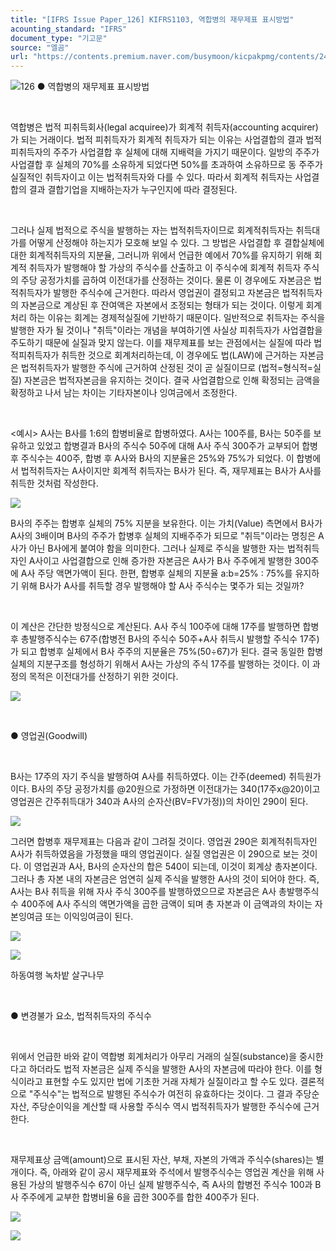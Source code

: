 ```yaml
---
title: "[IFRS Issue Paper_126] KIFRS1103, 역합병의 재무제표 표시방법"
acounting_standard: "IFRS"
document_type: "기고문"
source: "엘곰"
url: "https://contents.premium.naver.com/busymoon/kicpakpmg/contents/240529100726920qi"
---
```

![](https://n2.news.naver.com/l.gif?type=content)126 ● 역합병의 재무제표 표시방법

​

역합병은 법적 피취득회사(legal acquiree)가 회계적 취득자(accounting acquirer)가 되는 거래이다. 법적 피취득자가 회계적 취득자가 되는 이유는 사업결합의 결과 법적 피취득자의 주주가 사업결합 후 실체에 대해 지배력을 가지기 때문이다. 일방의 주주가 사업결합 후 실체의 70%를 소유하게 되었다면 50%를 초과하여 소유하므로 동 주주가 실질적인 취득자이고 이는 법적취득자와 다를 수 있다. 따라서 회계적 취득자는 사업결합의 결과 결합기업을 지배하는자가 누구인지에 따라 결정된다.

​

그러나 실제 법적으로 주식을 발행하는 자는 법적취득자이므로 회계적취득자는 취득대가를 어떻게 산정해야 하는지가 모호해 보일 수 있다. 그 방법은 사업결합 후 결합실체에 대한 회계적취득자의 지분율, 그러니까 위에서 언급한 예에서 70%를 유지하기 위해 회계적 취득자가 발행해야 할 가상의 주식수를 산출하고 이 주식수에 회계적 취득자 주식의 주당 공정가치를 곱하여 이전대가를 산정하는 것이다. 물론 이 경우에도 자본금은 법적취득자가 발행한 주식수에 근거한다. 따라서 영업권이 결정되고 자본금은 법적취득자의 자본금으로 계상된 후 잔여액은 자본에서 조정되는 형태가 되는 것이다. 이렇게 회계처리 하는 이유는 회계는 경제적실질에 기반하기 때문이다. 일반적으로 취득자는 주식을 발행한 자가 될 것이나 "취득"이라는 개념을 부여하기엔 사실상 피취득자가 사업결합을 주도하기 때문에 실질과 맞지 않는다. 이를 재무제표를 보는 관점에서는 실질에 따라 법적피취득자가 취득한 것으로 회계처리하는데, 이 경우에도 법(LAW)에 근거하는 자본금은 법적취득자가 발행한 주식에 근거하여 산정된 것이 곧 실질이므로 (법적=형식적=실질) 자본금은 법적자본금을 유지하는 것이다. 결국 사업결합으로 인해 확정되는 금액을 확정하고 나서 남는 차이는 기타자본이나 잉여금에서 조정한다.

​

<예시> A사는 B사를 1:6의 합병비율로 합병하였다. A사는 100주를, B사는 50주를 보유하고 있었고 합병결과 B사의 주식수 50주에 대해 A사 주식 300주가 교부되어 합병후 주식수는 400주, 합병 후 A사와 B사의 지분율은 25%와 75%가 되었다. 이 합병에서 법적취득자는 A사이지만 회계적 취득자는 B사가 된다. 즉, 재무제표는 B사가 A사를 취득한 것처럼 작성한다.

![](https://dthumb-phinf.pstatic.net/dthumb?src=%22https://postfiles.pstatic.net/MjAyMzA1MDlfMTM0/MDAxNjgzNjA5MzQ2OTY0.x4UK_aRTgDfMc5draHaC22rsFEiVGacpUQ-CPOE8jwUg.ierIP1fcze3hlmNy-ljkmhUTI9DHGblVwvufzKB1ciMg.PNG.busymoon/image.png?type=w773%22&service=scs&type=w800)

​B사의 주주는 합병후 실체의 75% 지분을 보유한다. 이는 가치(Value) 측면에서 B사가 A사의 3배이며 B사의 주주가 합병후 실체의 지배주주가 되므로 "취득"이라는 명칭은 A사가 아닌 B사에게 붙여야 함을 의미한다. 그러나 실제로 주식을 발행한 자는 법적취득자인 A사이고 사업결합으로 인해 증가한 자본금은 A사가 B사 주주에게 발행한 300주에 A사 주당 액면가액이 된다. 한편, 합병후 실체의 지분율 a:b=25% : 75%를 유지하기 위해 B사가 A사를 취득할 경우 발행해야 할 A사 주식수는 몇주가 되는 것일까?

​

이 계산은 간단한 방정식으로 계산된다. A사 주식 100주에 대해 17주를 발행하면 합병후 총발행주식수는 67주(합병전 B사의 주식수 50주+A사 취득시 발행할 주식수 17주)가 되고 합병후 실체에서 B사 주주의 지분율은 75%(50÷67)가 된다. 결국 동일한 합병실체의 지분구조를 형성하기 위해서 A사는 가상의 주식 17주를 발행하는 것이다. 이 과정의 목적은 이전대가를 산정하기 위한 것이다.

![](https://dthumb-phinf.pstatic.net/dthumb?src=%22https://postfiles.pstatic.net/MjAyMzA1MDlfMTQ4/MDAxNjgzNjEwMzM4Nzg3.O3aHK0Fua5GpvmlhUkfxO2pVfzE8SDQ0yN4DFKnVr_wg.HOrBKCW3Q9YOIsa_vtaRCTvx5D3LKaZ0G2vhmN2zN8gg.PNG.busymoon/image.png?type=w773%22&service=scs&type=w800)

​

● 영업권(Goodwill)

​

B사는 17주의 자기 주식을 발행하여 A사를 취득하였다. 이는 간주(deemed) 취득원가이다. B사의 주당 공정가치를 @20원으로 가정하면 이전대가는 340(17주x@20)이고 영업권은 간주취득대가 340과 A사의 순자산(BV=FV가정))의 차이인 290이 된다.

![](https://dthumb-phinf.pstatic.net/dthumb?src=%22https://postfiles.pstatic.net/MjAyMzA1MDlfMTA4/MDAxNjgzNjEwNDAwNDM1.RVWoXYmNVvXHHf_Bi1oEeL_Sa4IbygoLSW1GRF5FY5Eg.VNlYa2kiiL_sTDCU1C8wxYls32SimLpnkH0rXQxjB-sg.PNG.busymoon/image.png?type=w773%22&service=scs&type=w800)

그러면 합병후 재무제표는 다음과 같이 그려질 것이다. 영업권 290은 회계적취득자인 A사가 취득하였음을 가정했을 때의 영업권이다. 실질 영업권은 이 290으로 보는 것이다. 이 영업권과 A사, B사의 순자산의 합은 540이 되는데, 이것이 회계상 총자본이다. 그러나 총 자본 내의 자본금은 엄연히 실제 주식을 발행한 A사의 것이 되어야 한다. 즉, A사는 B사 취득을 위해 자사 주식 300주를 발행하였으므로 자본금은 A사 총발행주식수 400주에 A사 주식의 액면가액을 곱한 금액이 되며 총 자본과 이 금액과의 차이는 자본잉여금 또는 이익잉여금이 된다.

![](https://dthumb-phinf.pstatic.net/dthumb?src=%22https://postfiles.pstatic.net/MjAyMzA1MDlfMTk4/MDAxNjgzNjEwNDgxODkx.3UBibeTL7TXuxE9cCyMoanvbHul3D8Ii4Kdl_MwZVyAg.DJHOu0M98_US9xyxG8vKbu7YAI50xC1N00_xwizjX08g.PNG.busymoon/image.png?type=w773%22&service=scs&type=w800)

![](https://dthumb-phinf.pstatic.net/dthumb?src=%22https://postfiles.pstatic.net/MjAyMzA1MDlfMTMg/MDAxNjgzNjExODAxODM2.OrsRg8Tf00xSa233Fu8jBo15TxTol7TqE_TuKdaQf6Qg.4uzH499rLHfySfE6fRKtKAYH7pdk0fo8WJmB-r4NGMEg.JPEG.busymoon/204520453_4370264983036364_4576357922834532843_n.jpg?type=w773%22&service=scs&type=w800)

하동여행 녹차밭 살구나무

​

● 변경불가 요소, 법적취득자의 주식수

​

위에서 언급한 바와 같이 역합병 회계처리가 아무리 거래의 실질(substance)을 중시한다고 하더라도 법적 자본금은 실제 주식을 발행한 A사의 자본금에 따라야 한다. 이를 형식이라고 표현할 수도 있지만 법에 기초한 거래 자체가 실질이라고 할 수도 있다. 결론적으로 "주식수"는 법적으로 발행된 주식수가 여전히 유효하다는 것이다. 그 결과 주당순자산, 주당순이익을 계산할 때 사용할 주식수 역시 법적취득자가 발행한 주식수에 근거한다.

​

재무제표상 금액(amount)으로 표시된 자산, 부채, 자본의 가액과 주식수(shares)는 별개이다. 즉, 아래와 같이 공시 재무제표와 주석에서 발행주식수는 영업권 계산을 위해 사용된 가상의 발행주식수 67이 아닌 실제 발행주식수, 즉 A사의 합병전 주식수 100과 B사 주주에게 교부한 합병비율 6을 곱한 300주를 합한 400주가 된다.

![](https://dthumb-phinf.pstatic.net/dthumb?src=%22https://postfiles.pstatic.net/MjAyMzA1MDlfMjkg/MDAxNjgzNjEwNjY0NjQ3.NfyaaweJhBsWBUOV0Ftn_E9mNX6v_ND_G8fWtgZN8Zwg.J3tuSDGl0gP16apKzA_5LtbJ1T1-YwxHKnh4sSUcLYAg.PNG.busymoon/image.png?type=w773%22&service=scs&type=w800)

[![](https://dthumb-phinf.pstatic.net/dthumb?src=%22https://storep-phinf.pstatic.net/cafe_004/original_28.png?type=p100_100%22&service=scs&type=w800)](https://contents.premium.naver.com/busymoon/kicpakpmg/contents/#)

​